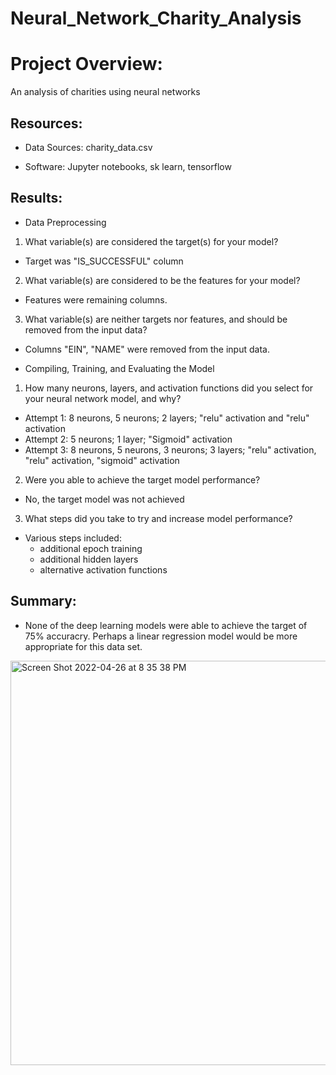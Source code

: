 # Neural_Network_Charity_Analysis

# Project Overview:
An analysis of charities using neural networks

## Resources:

* Data Sources: charity_data.csv

* Software: Jupyter notebooks, sk learn, tensorflow

## Results:

* Data Preprocessing

1. What variable(s) are considered the target(s) for your model?
- Target was "IS_SUCCESSFUL" column

2. What variable(s) are considered to be the features for your model?
- Features were remaining columns.

3. What variable(s) are neither targets nor features, and should be removed from the input data?
- Columns "EIN", "NAME" were removed from the input data. 

* Compiling, Training, and Evaluating the Model

1. How many neurons, layers, and activation functions did you select for your neural network model, and why?
- Attempt 1: 8 neurons, 5 neurons; 2 layers; "relu" activation and "relu" activation
- Attempt 2: 5 neurons; 1 layer; "Sigmoid" activation
- Attempt 3: 8 neurons, 5 neurons, 3 neurons; 3 layers; "relu" activation, "relu" activation, "sigmoid" activation

2. Were you able to achieve the target model performance?
- No, the target model was not achieved

3. What steps did you take to try and increase model performance?
- Various steps included:
    - additional epoch training 
    - additional hidden layers
    - alternative activation functions


## Summary: 
- None of the deep learning models were able to achieve the target of 75% accuracry.  Perhaps a linear regression model would be more appropriate for this data set. 

<img width="647" alt="Screen Shot 2022-04-26 at 8 35 38 PM" src="https://user-images.githubusercontent.com/93015602/165434818-c5cff164-be50-4374-9855-70db3ecd2605.png">

